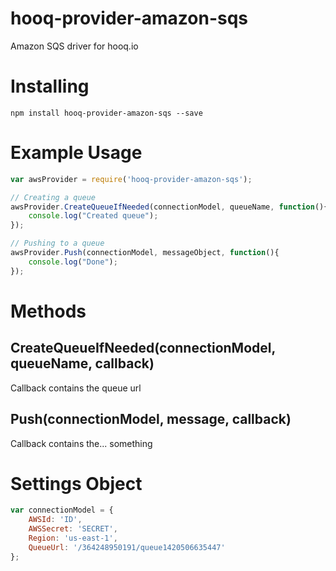 hooq-provider-amazon-sqs
========================

Amazon SQS driver for hooq.io

Installing
==========

```
npm install hooq-provider-amazon-sqs --save
```

Example Usage
=============

```javascript
var awsProvider = require('hooq-provider-amazon-sqs');

// Creating a queue
awsProvider.CreateQueueIfNeeded(connectionModel, queueName, function(){
	console.log("Created queue");
});

// Pushing to a queue
awsProvider.Push(connectionModel, messageObject, function(){
	console.log("Done");
});
```

Methods
=======

## CreateQueueIfNeeded(connectionModel, queueName, callback)
Callback contains the queue url

## Push(connectionModel, message, callback)
Callback contains the... something


Settings Object
===============

```javascript
var connectionModel = {
    AWSId: 'ID',
    AWSSecret: 'SECRET',
    Region: 'us-east-1',
    QueueUrl: '/364248950191/queue1420506635447'
};
```
